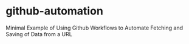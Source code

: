 # github-automation
Minimal Example of Using Github Workflows to Automate Fetching and Saving of Data from a URL
